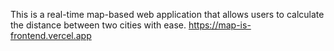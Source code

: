 This is a real-time map-based web application that allows users to calculate the distance between two cities with ease. 
https://map-is-frontend.vercel.app
